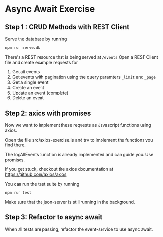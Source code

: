 # Async Await Exercise

## Step 1 : CRUD Methods with REST Client

Serve the database by running

```bash
npm run serve:db
```

There's a REST resource that is being served at `/events`
Open a REST Client file and create example requests for

1. Get all events
2. Get events with pagination using the query paramters `_limit` and `_page`
3. Get a single event
4. Create an event
5. Update an event (complete)
6. Delete an event

## Step 2: axios with promises

Now we want to implement these requests as Javascript functions using axios.

Open the file src/axios-exercise.js and try to implement the functions you find there.

The logAllEvents function is already implemented and can guide you. Use promises.

If you get stuck, checkout the axios documentation at <https://github.com/axios/axios>

You can run the test suite by running

```
npm run test
```

Make sure that the json-server is still running in the background.

## Step 3: Refactor to async await

When all tests are passing, refactor the event-service to use async await.

